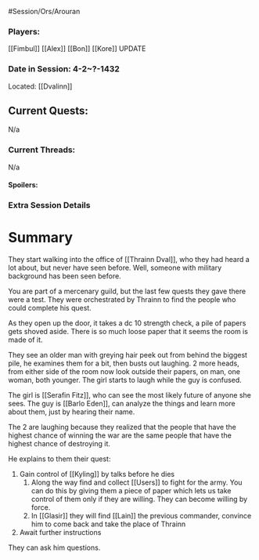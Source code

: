 #Session/Ors/Arouran 


### Players:
[[Fimbul]]
[[Alex]]
[[Bon]]
[[Kore]]
UPDATE
### Date in Session:  4-2~?-1432
Located: [[Dvalinn]]
## Current Quests: 
N/a
### Current Threads:
N/a
#### Spoilers:

### Extra Session Details


# Summary

They start walking into the office of [[Thrainn Dval]], who they had heard a lot about, but never have seen before. Well, someone with military background has been seen before. 

You are part of a mercenary guild, but the last few quests they gave there were a test. They were orchestrated by Thrainn to find the people who could complete his quest. 

As they open up the door, it takes a dc 10 strength check, a pile of papers gets shoved aside. There is so much loose paper that it seems the room is made of it. 

They see an older man with greying hair peek out from behind the biggest pile, he examines them for a bit, then busts out laughing. 2 more heads, from either side of the room now look outside their papers, on man, one woman, both younger. The girl starts to laugh while the guy is confused. 

The girl is [[Serafin Fitz]], who can see the most likely future of anyone she sees.
The guy is [[Barlo Eden]], can analyze the things and learn more about them, just by hearing their name.

The 2 are laughing because they realized that the people that have the highest chance of winning the war are the same people that have the highest chance of destroying it. 

He explains to them their quest: 
1. Gain control of [[Kyling]] by talks before he dies 
	1. Along the way find and collect [[Users]] to fight for the army. You can do this by giving them a piece of paper which lets us take control of them only if they are willing. They can become willing by force. 
	2. In [[Glasir]] they will find [[Lain]] the previous commander, convince him to come back and take the place of Thrainn 
2. Await further instructions

They can ask him questions. 